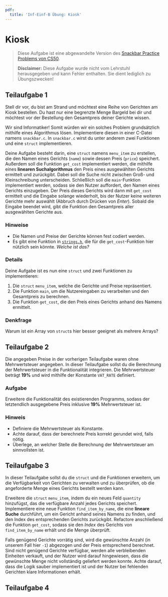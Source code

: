 ```yaml
---
pdf:
  title: 'Inf-Einf-B Übung: Kiosk'
---
```


# Kiosk

> Diese Aufgabe ist eine abgewandelte Version des [Snackbar Practice Problems von CS50](https://cs50.harvard.edu/x/2024/practice/snackbar/).
>
> **Disclaimer:** Diese Aufgabe wurde nicht vom Lehrstuhl herausgegeben und kann Fehler enthalten. Sie dient lediglich zu Übungszwecken!

## Teilaufgabe 1

Stell dir vor, du bist am Strand und möchtest eine Reihe von Gerichten am Kiosk bestellen. Du hast nur eine begrenzte Menge Bargeld bei dir und möchtest vor der Bestellung den Gesamtpreis deiner Gerichte wissen.

Wir sind Informatiker! Somit würden wir ein solches Problem grundsätzlich mithilfe eines Algorithmus lösen. Implementiere diesen in einer C-Datei namens `snackbar.c`. In `snackbar.c` wirst du unter anderem zwei Funktionen und eine `struct` implementieren. 

Deine Aufgabe besteht darin, eine `struct` namens `menu_item` zu erstellen, die den Namen eines Gerichts (`name`) sowie dessen Preis (`price`) speichert. Außerdem soll die Funktion `get_cost` implementiert werden, die mithilfe eines **linearen Suchalgorithmus** den Preis eines ausgewählten Gerichts ermittelt und zurückgibt. Dabei soll die Suche nicht zwischen Groß- und Kleinschreibung unterscheiden. Schließlich soll die `main`-Funktion implementiert werden, sodass sie den Nutzer auffordert, den Namen eines Gerichts einzugeben. Der Preis dieses Gerichts wird dann mit `get_cost` ermittelt und die Eingabe solange wiederholt, bis der Nutzer keine weiteren Gerichte mehr auswählt (Abbruch durch Drücken von _Enter_). Sobald die Eingabe beendet wird, gibt die Funktion den Gesamtpreis aller ausgewählten Gerichte aus.

### Hinweise

- Die Namen und Preise der Gerichte können fest codiert werden.
- Es gibt eine Funktion in [`strings.h`](https://manual.cs50.io/#strings.h), die für die `get_cost`-Funktion hier nützlich sein könnte. _Welche ist das?_

### Details

Deine Aufgabe ist es nun eine `struct` und zwei Funktionen zu implementieren:

1. Die `struct` `menu_item`, welche die Gerichte und Preise repräsentiert.
2. Die Funktion `main`, um die Nutzereingaben zu verarbeiten und den Gesamtpreis zu berechnen.
3. Die Funktion `get_cost`, die den Preis eines Gerichts anhand des Namens ermittelt.

### Denkfrage

Warum ist ein Array von `struct`s hier besser geeignet als mehrere Arrays?

## Teilaufgabe 2

Die angegeben Preise in der vorherigen Teilaufgabe waren ohne Mehrwertsteuer angegeben. In dieser Teilaufgabe sollst du die Berechnung der Mehrwertsteuer in die Funktionalität integrieren. Die Mehrwertsteuer beträgt **19%** und wird mithilfe der Konstante `VAT_RATE` definiert.

### Aufgabe

Erweitere die Funktionalität des existierenden Programms, sodass der letztendlich ausgegebene Preis inklusive **19%** Mehrwertsteuer ist.

### Hinweis

- Definiere die Mehrwertsteuer als Konstante.
- Achte darauf, dass der berechnete Preis korrekt gerundet wird, falls nötig.
- Überlege, an welcher Stelle die Berechnung der Mehrwertsteuer am sinnvollsten ist.

## Teilaufgabe 3

In dieser Teilaufgabe sollst du die `struct` und die Funktionen erweitern, um die Verfügbarkeit von Gerichten zu verwalten und zu überprüfen, ob die angeforderte Menge eines Gerichts bestellt werden kann.

Erweitere die `struct` `menu_item`, indem du ein neues Feld `quantity` hinzufügst, das die verfügbare Anzahl jedes Gerichts speichert. Implementiere eine neue Funktion `find_item_by_name`, die eine **lineare Suche** durchführt, um ein Gericht anhand seines Namens zu finden, und den Index des entsprechenden Gerichts zurückgibt. Refactore anschließend die Funktion `get_cost`, sodass sie den _Index_ des Gerichts von `find_item_by_name` erhält und die Menge überprüft.

Falls genügend Gerichte vorrätig sind, wird die gewünschte Anzahl (in unserem Fall hier `-1`) abgezogen und der Preis entsprechend berechnet. Sind nicht genügend Gerichte verfügbar, werden alle verbleibenden Einheiten verkauft, und der Nutzer wird darauf hingewiesen, dass die gewünschte Menge nicht vollständig geliefert werden konnte. Achte darauf, dass die Logik sauber implementiert ist und der Nutzer bei fehlenden Gerichten klare Informationen erhält.


## Teilaufgabe 4

##